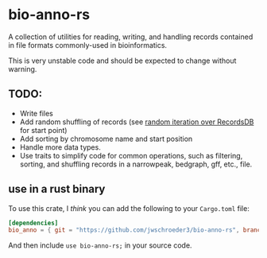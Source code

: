 # bio-anno-rs

A collection of utilities for reading, writing, and handling records
contained in file formats commonly-used in bioinformatics.

This is very unstable code and should be expected to change
without warning.

## TODO:

* Write files
* Add random shuffling of records (see [random iteration over RecordsDB](https://github.com/jwschroeder3/DNAshape_motif_finder/blob/7f4d46ca9d75b6fbf9006ef651e306e62b37e578/rust_utils/motifer/src/lib.rs#L2671) for start point)
* Add sorting by chromosome name and start position
* Handle more data types.
* Use traits to simplify code for common operations, such as filtering, sorting, and shuffling records in a narrowpeak, bedgraph, gff, etc., file.

## use in a rust binary

To use this crate, I *think* you can add the following to your
`Cargo.toml` file:

```toml
[dependencies]
bio_anno = { git = "https://github.com/jwschroeder3/bio-anno-rs", branch = "main" }
```

And then include `use bio-anno-rs;` in your source code.

